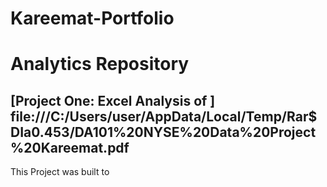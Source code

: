 # Kareemat-Portfolio
# Analytics Repository

## [Project One: Excel Analysis of  ] file:///C:/Users/user/AppData/Local/Temp/Rar$DIa0.453/DA101%20NYSE%20Data%20Project%20Kareemat.pdf
 This Project was built to 
